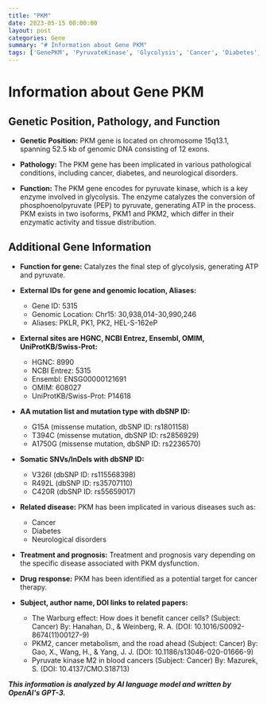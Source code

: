 ```yaml
---
title: "PKM"
date: 2023-05-15 00:00:00
layout: post
categories: Gene
summary: "# Information about Gene PKM"
tags: ['GenePKM', 'PyruvateKinase', 'Glycolysis', 'Cancer', 'Diabetes', 'NeurologicalDisorders', 'DrugTarget', 'Mutation']
---
```


# Information about Gene PKM

## Genetic Position, Pathology, and Function 

- **Genetic Position:** PKM gene is located on chromosome 15q13.1, spanning 52.5 kb of genomic DNA consisting of 12 exons. 

- **Pathology:** The PKM gene has been implicated in various pathological conditions, including cancer, diabetes, and neurological disorders.

- **Function:** The PKM gene encodes for pyruvate kinase, which is a key enzyme involved in glycolysis. The enzyme catalyzes the conversion of phosphoenolpyruvate (PEP) to pyruvate, generating ATP in the process. PKM exists in two isoforms, PKM1 and PKM2, which differ in their enzymatic activity and tissue distribution.

## Additional Gene Information

- **Function for gene:** Catalyzes the final step of glycolysis, generating ATP and pyruvate.

- **External IDs for gene and genomic location, Aliases:** 
    - Gene ID: 5315
    - Genomic Location: Chr15: 30,938,014-30,990,246 
    - Aliases: PKLR, PK1, PK2, HEL-S-162eP

- **External sites are HGNC, NCBI Entrez, Ensembl, OMIM, UniProtKB/Swiss-Prot:** 
    - HGNC: 8990
    - NCBI Entrez: 5315
    - Ensembl: ENSG00000121691
    - OMIM: 608027
    - UniProtKB/Swiss-Prot: P14618

- **AA mutation list and mutation type with dbSNP ID:** 
    - G15A (missense mutation, dbSNP ID: rs1801158)
    - T394C (missense mutation, dbSNP ID: rs2856929)
    - A1750G (missense mutation, dbSNP ID: rs2236570)

- **Somatic SNVs/InDels with dbSNP ID:** 
    - V326I (dbSNP ID: rs115568398)
    - R492L (dbSNP ID: rs35707110)
    - C420R (dbSNP ID: rs55659017)

- **Related disease:** PKM has been implicated in various diseases such as:
    - Cancer
    - Diabetes
    - Neurological disorders

- **Treatment and prognosis:** Treatment and prognosis vary depending on the specific disease associated with PKM dysfunction.

- **Drug response:** PKM has been identified as a potential target for cancer therapy.

- **Subject, author name, DOI links to related papers:**
    - The Warburg effect: How does it benefit cancer cells? (Subject: Cancer) By: Hanahan, D., & Weinberg, R. A. (DOI: 10.1016/S0092-8674(11)00127-9)
    - PKM2, cancer metabolism, and the road ahead (Subject: Cancer) By: Gao, X., Wang, H., & Yang, J. J. (DOI: 10.1186/s13046-020-01666-9)
    - Pyruvate kinase M2 in blood cancers (Subject: Cancer) By: Mazurek, S. (DOI: 10.4137/CMO.S18713)

**_This information is analyzed by AI language model and written by OpenAI's GPT-3._**